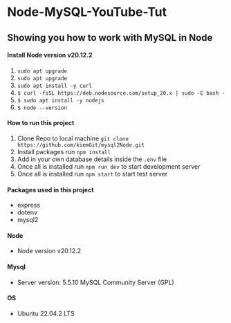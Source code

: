 # Node-MySQL-YouTube-Tut

## Showing you how to work with MySQL in Node

#### Install Node version v20.12.2

1. `sudo apt upgrade`
2. `sudo apt upgrade`
3. `sudo apt install -y curl`
4. `$ curl -fsSL https://deb.nodesource.com/setup_20.x | sudo -E bash -`
5. `$ sudo apt install -y nodejs`
6. `$ node --version`

#### How to run this project

1. Clone Repo to local machine `git clone https://github.com/kiemGit/mysql2Node.git`
2. Install packages run `npm install`
3. Add in your own database details inside the `.env` file
4. Once all is installed run `npm run dev` to start development server
5. Once all is installed run `npm start` to start test server


#### Packages used in this project

- express
- dotenv
- mysql2

#### Node 
- Node version v20.12.2

#### Mysql 
- Server version: 5.5.10 MySQL Community Server (GPL)

#### OS 
- Ubuntu 22.04.2 LTS
